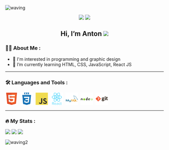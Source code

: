 <!--- <div align="center" >
 
 ![waving](https://capsule-render.vercel.app/api?type=waving&height=90&color=gradient)

[![Typing SVG](https://readme-typing-svg.herokuapp.com?font=Mouse+Memoirs&size=65&pause=500&color=06CD9C&vCenter=true&width=600&height=70&lines=Anton+Che;a+Software+Developer;UI%2FUX+Designer;@anton683)](https://git.io/typing-svg)
 
<img align='right' height='200' style="margin-right:20px" style="margin-bottom:20px" src='assets/zeig-infotech-seo-gif.gif' alt='Social Networks'>

</div>
-->

![waving](https://capsule-render.vercel.app/api?type=waving&height=90&section=header&color=gradient)

<div id="header" align="center">
  <img src="https://media.giphy.com/media/M9gbBd9nbDrOTu1Mqx/giphy.gif" width="180"/>
  <img src="https://media.giphy.com/media/cn2LKatpvy89MTVR3e/giphy.gif" width="200"/>
</div>

<div align="center">
	
<h2> Hi, I’m Anton <img src="https://media.giphy.com/media/hvRJCLFzcasrR4ia7z/giphy.gif" width="30px"/> </h2>
		
</div>

### :man_technologist: About Me :
- 👀 I'm interested in programming and graphic design
- 🌱 I’m currently learning HTML, CSS, JavaScript, React JS
 
___
### :hammer_and_wrench: Languages and Tools :
<div>
<img src="https://github.com/devicons/devicon/blob/master/icons/html5/html5-original.svg" title="HTML5" alt="HTML" width="40" height="40"/>&nbsp;
<img src="https://github.com/devicons/devicon/blob/master/icons/css3/css3-plain-wordmark.svg"  title="CSS3" alt="CSS" width="40" height="40"/>&nbsp;
<img src="https://github.com/devicons/devicon/blob/master/icons/javascript/javascript-original.svg" title="JavaScript" alt="JavaScript" width="40" height="40"/>&nbsp;
<img src="https://github.com/devicons/devicon/blob/master/icons/react/react-original-wordmark.svg" title="React" alt="React" width="40" height="40"/>&nbsp;
<img src="https://github.com/devicons/devicon/blob/master/icons/mysql/mysql-original-wordmark.svg" title="MySQL"  alt="MySQL" width="40" height="40"/>&nbsp;
<img src="https://github.com/devicons/devicon/blob/master/icons/nodejs/nodejs-original-wordmark.svg" title="NodeJS" alt="NodeJS" width="40" height="40"/>&nbsp;
<img src="https://github.com/devicons/devicon/blob/master/icons/git/git-original-wordmark.svg" title="Git" **alt="Git" width="40" height="40"/>
</div>

___
### :fire: My Stats :

<img height="160px" src="https://github-readme-stats.vercel.app/api?username=anton683&show_icons=true&theme=highcontrast" />
<img height="160px" src="https://github-readme-streak-stats.herokuapp.com?user=anton683&show_icons=true&theme=highcontrast" />
<img height="162px" src="https://github-readme-stats.vercel.app/api/top-langs/?username=anton683&show_icons=true&layout=compact&theme=highcontrast" />

<img src="https://komarev.com/ghpvc/?username=anton683&style=flat-square&color=red" alt=""/>

<!---

![GitHub Streak](http://github-readme-streak-stats.herokuapp.com?user=anton683&theme=dark&background=000000)
<br>
<br>
![Top Langs](https://github-readme-stats.vercel.app/api/top-langs/?username=anton683&layout=compact&theme=vision-friendly-dark)
<br>
<br>
<img height="150px" src="https://github-readme-stats.vercel.app/api?username=anton683&show_icons=true&theme=highcontrast" />

| <a href="https://github.com/anton683"><img align="center" src="https://github-readme-stats.vercel.app/api?username=anton683&show_icons=true&include_all_commits=true&theme=buefy&hide_border=true" alt="Anton's github stats" /></a> | <a href="https://github.com/anton683"><img align="center" src="https://github-readme-stats.vercel.app/api/top-langs/?username=anton683&layout=compact&theme=buefy&hide_border=true" /></a> |
| ------------- | ------------- |

- 👋 Hi, I’m @anton683
- 👀 I’m interested in ...
- 🌱 I’m currently learning ...
- 💞️ I’m looking to collaborate on ...
- 📫 How to reach me ...

anton683/anton683 is a ✨ special ✨ repository because its `README.md` (this file) appears on your GitHub profile.
You can click the Preview link to take a look at your changes.
--->

![waving2](https://capsule-render.vercel.app/api?type=waving&height=90&section=footer&color=gradient)
